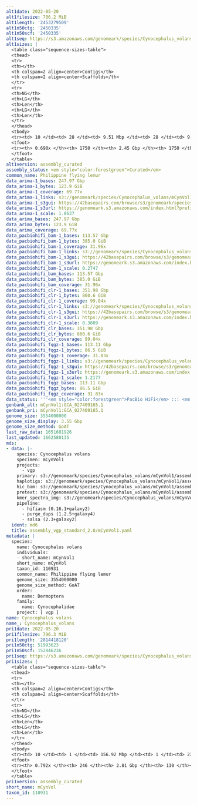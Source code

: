 ```yaml
---
alt1date: 2022-05-20
alt1filesize: 706.2 MiB
alt1length: '2453279509'
alt1n50ctg: '2450335'
alt1n50scf: '2450335'
alt1seq: https://s3.amazonaws.com/genomeark/species/Cynocephalus_volans/mCynVol1/assembly_curated/mCynVol1.alt.cur.20220520.fasta.gz
alt1sizes: |
  <table class="sequence-sizes-table">
  <thead>
  <tr>
  <th></th>
  <th colspan=2 align=center>Contigs</th>
  <th colspan=2 align=center>Scaffolds</th>
  </tr>
  <tr>
  <th>NG</th>
  <th>LG</th>
  <th>Len</th>
  <th>LG</th>
  <th>Len</th>
  </tr>
  </thead>
  <tbody>
  <tr><td> 10 </td><td> 28 </td><td> 9.51 Mbp </td><td> 28 </td><td> 9.51 Mbp </td></tr><tr><td> 20 </td><td> 74 </td><td> 6.93 Mbp </td><td> 74 </td><td> 6.93 Mbp </td></tr><tr><td> 30 </td><td> 133 </td><td> 5.06 Mbp </td><td> 133 </td><td> 5.06 Mbp </td></tr><tr><td> 40 </td><td> 217 </td><td> 3.53 Mbp </td><td> 217 </td><td> 3.53 Mbp </td></tr><tr style="background-color:#cccccc;"><td> 50 </td><td> 338 </td><td> 2.45 Mbp </td><td> 338 </td><td> 2.45 Mbp </td></tr><tr><td> 60 </td><td> 529 </td><td> 1.40 Mbp </td><td> 529 </td><td> 1.40 Mbp </td></tr><tr><td> 70 </td><td> 0 </td><td>  </td><td> 0 </td><td>  </td></tr><tr><td> 80 </td><td> 0 </td><td>  </td><td> 0 </td><td>  </td></tr><tr><td> 90 </td><td> 0 </td><td>  </td><td> 0 </td><td>  </td></tr><tr><td> 100 </td><td> 0 </td><td>  </td><td> 0 </td><td>  </td></tr></tbody>
  <tfoot>
  <tr><th> 0.690x </th><th> 1750 </th><th> 2.45 Gbp </th><th> 1750 </th><th> 2.45 Gbp </th></tr>
  </tfoot>
  </table>
alt1version: assembly_curated
assembly_status: <em style="color:forestgreen">Curated</em>
common_name: Philippine flying lemur
data_arima-1_bases: 247.97 Gbp
data_arima-1_bytes: 123.9 GiB
data_arima-1_coverage: 69.77x
data_arima-1_links: s3://genomeark/species/Cynocephalus_volans/mCynVol1/genomic_data/arima/<br>
data_arima-1_s3gui: https://42basepairs.com/browse/s3/genomeark/species/Cynocephalus_volans/mCynVol1/genomic_data/arima/
data_arima-1_s3url: https://genomeark.s3.amazonaws.com/index.html?prefix=species/Cynocephalus_volans/mCynVol1/genomic_data/arima/
data_arima-1_scale: 1.8637
data_arima_bases: 247.97 Gbp
data_arima_bytes: 123.9 GiB
data_arima_coverage: 69.77x
data_pacbiohifi_bam-1_bases: 113.57 Gbp
data_pacbiohifi_bam-1_bytes: 385.0 GiB
data_pacbiohifi_bam-1_coverage: 31.96x
data_pacbiohifi_bam-1_links: s3://genomeark/species/Cynocephalus_volans/mCynVol1/genomic_data/pacbio_hifi/<br>
data_pacbiohifi_bam-1_s3gui: https://42basepairs.com/browse/s3/genomeark/species/Cynocephalus_volans/mCynVol1/genomic_data/pacbio_hifi/
data_pacbiohifi_bam-1_s3url: https://genomeark.s3.amazonaws.com/index.html?prefix=species/Cynocephalus_volans/mCynVol1/genomic_data/pacbio_hifi/
data_pacbiohifi_bam-1_scale: 0.2747
data_pacbiohifi_bam_bases: 113.57 Gbp
data_pacbiohifi_bam_bytes: 385.0 GiB
data_pacbiohifi_bam_coverage: 31.96x
data_pacbiohifi_clr-1_bases: 351.98 Gbp
data_pacbiohifi_clr-1_bytes: 860.6 GiB
data_pacbiohifi_clr-1_coverage: 99.04x
data_pacbiohifi_clr-1_links: s3://genomeark/species/Cynocephalus_volans/mCynVol1/genomic_data/pacbio_hifi/<br>
data_pacbiohifi_clr-1_s3gui: https://42basepairs.com/browse/s3/genomeark/species/Cynocephalus_volans/mCynVol1/genomic_data/pacbio_hifi/
data_pacbiohifi_clr-1_s3url: https://genomeark.s3.amazonaws.com/index.html?prefix=species/Cynocephalus_volans/mCynVol1/genomic_data/pacbio_hifi/
data_pacbiohifi_clr-1_scale: 0.3809
data_pacbiohifi_clr_bases: 351.98 Gbp
data_pacbiohifi_clr_bytes: 860.6 GiB
data_pacbiohifi_clr_coverage: 99.04x
data_pacbiohifi_fqgz-1_bases: 113.11 Gbp
data_pacbiohifi_fqgz-1_bytes: 86.5 GiB
data_pacbiohifi_fqgz-1_coverage: 31.83x
data_pacbiohifi_fqgz-1_links: s3://genomeark/species/Cynocephalus_volans/mCynVol1/genomic_data/pacbio_hifi/<br>
data_pacbiohifi_fqgz-1_s3gui: https://42basepairs.com/browse/s3/genomeark/species/Cynocephalus_volans/mCynVol1/genomic_data/pacbio_hifi/
data_pacbiohifi_fqgz-1_s3url: https://genomeark.s3.amazonaws.com/index.html?prefix=species/Cynocephalus_volans/mCynVol1/genomic_data/pacbio_hifi/
data_pacbiohifi_fqgz-1_scale: 1.2177
data_pacbiohifi_fqgz_bases: 113.11 Gbp
data_pacbiohifi_fqgz_bytes: 86.5 GiB
data_pacbiohifi_fqgz_coverage: 31.83x
data_status: '''<em style="color:forestgreen">PacBio HiFi</em> ::: <em style="color:forestgreen">Arima</em>'''
genbank_alt: mCynVol1:GCA_027409165.1
genbank_pri: mCynVol1:GCA_027409185.1
genome_size: 3554000000
genome_size_display: 3.55 Gbp
genome_size_method: GoAT
last_raw_data: 1651601926
last_updated: 1662580135
mds:
- data: |-
    species: Cynocephalus volans
    specimen: mCynVol1
    projects:
      - vgp
    primary: s3://genomeark/species/Cynocephalus_volans/mCynVol1/assembly_vgp_standard_2.0/mCynVol1.pri.asm.20220324.fasta.gz
    haplotigs: s3://genomeark/species/Cynocephalus_volans/mCynVol1/assembly_vgp_standard_2.0/mCynVol1.alt.asm.20220324.fasta.gz
    hic_bam: s3://genomeark/species/Cynocephalus_volans/mCynVol1/assembly_vgp_standard_2.0/evaluation/pretext/s2/mCynVol1_s2.bam
    pretext: s3://genomeark/species/Cynocephalus_volans/mCynVol1/assembly_vgp_standard_2.0/evaluation/pretext/s2/mCynVol1_heatmap.pretext
    kmer_spectra_img: s3://genomeark/species/Cynocephalus_volans/mCynVol1/assembly_vgp_standard_2.0/evaluation/merqury/p/mCynVol1_png/
    pipeline:
      - hifiasm (0.16.1+galaxy2)
      - purge_dups (1.2.5+galaxy4)
      - salsa (2.3+galaxy2)
  ident: md6
  title: assembly_vgp_standard_2.0/mCynVol1.yaml
metadata: |
  species:
    name: Cynocephalus volans
    individuals:
    - short_name: mCynVol1
    short_name: mCynVol
    taxon_id: 110931
    common_name: Philippine flying lemur
    genome_size: 3554000000
    genome_size_method: GoAT
    order:
      name: Dermoptera
    family:
      name: Cynocephalidae
    project: [ vgp ]
name: Cynocephalus volans
name_: Cynocephalus_volans
pri1date: 2022-05-20
pri1filesize: 796.3 MiB
pri1length: '2814418120'
pri1n50ctg: 51993623
pri1n50scf: 152846236
pri1seq: https://s3.amazonaws.com/genomeark/species/Cynocephalus_volans/mCynVol1/assembly_curated/mCynVol1.pri.cur.20220520.fasta.gz
pri1sizes: |
  <table class="sequence-sizes-table">
  <thead>
  <tr>
  <th></th>
  <th colspan=2 align=center>Contigs</th>
  <th colspan=2 align=center>Scaffolds</th>
  </tr>
  <tr>
  <th>NG</th>
  <th>LG</th>
  <th>Len</th>
  <th>LG</th>
  <th>Len</th>
  </tr>
  </thead>
  <tbody>
  <tr><td> 10 </td><td> 1 </td><td> 156.92 Mbp </td><td> 1 </td><td> 234.98 Mbp </td></tr><tr><td> 20 </td><td> 4 </td><td> 126.66 Mbp </td><td> 2 </td><td> 187.14 Mbp </td></tr><tr><td> 30 </td><td> 7 </td><td> 91.85 Mbp </td><td> 4 </td><td> 169.06 Mbp </td></tr><tr><td> 40 </td><td> 11 </td><td> 69.20 Mbp </td><td> 7 </td><td> 165.29 Mbp </td></tr><tr style="background-color:#cccccc;"><td> 50 </td><td> 17 </td><td style="background-color:#88ff88;"> 51.99 Mbp </td><td> 9 </td><td style="background-color:#88ff88;"> 152.85 Mbp </td></tr><tr><td> 60 </td><td> 27 </td><td> 31.32 Mbp </td><td> 11 </td><td> 132.77 Mbp </td></tr><tr><td> 70 </td><td> 46 </td><td> 9.23 Mbp </td><td> 15 </td><td> 98.15 Mbp </td></tr><tr><td> 80 </td><td> 0 </td><td>  </td><td> 0 </td><td>  </td></tr><tr><td> 90 </td><td> 0 </td><td>  </td><td> 0 </td><td>  </td></tr><tr><td> 100 </td><td> 0 </td><td>  </td><td> 0 </td><td>  </td></tr></tbody>
  <tfoot>
  <tr><th> 0.792x </th><th> 246 </th><th> 2.81 Gbp </th><th> 130 </th><th> 2.81 Gbp </th></tr>
  </tfoot>
  </table>
pri1version: assembly_curated
short_name: mCynVol
taxon_id: 110931
---
```

